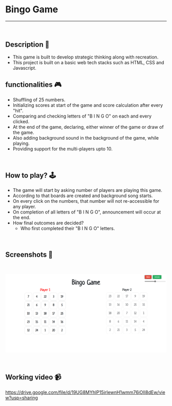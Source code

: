 # **Bingo Game**

---

<br>

## **Description 📃** 
- This game is built to develop strategic thinking along with recreation.
- This project is built on a basic web tech stacks such as HTML, CSS and Javascript.

## **functionalities 🎮** 
- Shuffling of 25 numbers.
- Initializing scores at start of the game and score calculation after every "hit".
- Comparing and checking letters of "B I N G O" on each and every clicked.
- At the end of the game, declaring, either winner of the game or draw of the game.
- Also adding background sound in the background of the game, while playing.
- Providing support for the multi-players upto 10.
<br>

## **How to play? 🕹️**
- The game will start by asking number of players are playing this game.
- According to that boards are created and background song starts.
- On every click on the numbers, that number will not re-accessible for any player.
- On completion of all letters of "B I N G O", announcement will occur at the end.
- How final outcomes are decided?
    - Who first completed their "B I N G O" letters.

<br>

## **Screenshots 📸**

<br>

![image](../../assets/images/Bingo_Game.png)

<br>

## **Working video 📹**
<!-- add your working video over here -->
https://drive.google.com/file/d/19UG8MYhlP15irIewnH1wmm76iOII8dEw/view?usp=sharing
